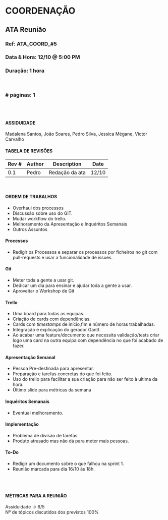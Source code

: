 # COORDENAÇÃO
## ATA Reunião

### Ref: ATA\_COORD\_\#5

### Data & Hora: 12/10 @ 5:00 PM

### Duração: 1 hora
 
 <br/>

### # páginas: 1

<br/> 
<br/>

#### ASSIDUIDADE

Madalena Santos,
João Soares,
Pedro Silva, 
Jessica Mégane,
Victor Carvalho


#### TABELA DE REVISÕES

Rev # | Author | Description | Date
--- | --- | --- | ---
0.1 |   Pedro   |   Redação da ata  | 12/10

<br/>

#### ORDEM DE TRABALHOS
*   Overhaul dos processos
*   Discussão sobre uso do GIT.
*   Mudar workflow do trello.
*   Melhoramento da Apresentação e Inquéritos Semanais
*   Outros Assuntos

#### Processos
*   Redigir os Processos e separar os processos por ficheiros no git com pull-requests e usar a funcionalidade de issues.
   
#### Git
*   Meter toda a gente a usar git.
*   Dedicar um dia para ensinar e ajudar toda a gente a usar.
*   Aproveitar o Workshop de Git 

#### Trello
*   Uma board para todas as equipas.
*   Criação de cards com dependências.
*   Cards com _timestamps_ de início,fim e número de horas trabalhadas.
*   Integração e explicação do gerador Gantt.
*   Ao acabar uma feature/documento que necessita validação/tests criar logo uma card na outra equipa com dependência no que foi acabado de fazer.

#### Apresentação Semanal
*   Pessoa Pre-destinada para apresentar.
*   Preparação e tarefas concretas do que foi feito.
*   Uso do trello para facilitar a sua criação para não ser feito à ultima da hora.
*   Último slide para métricas da semana

#### Inquéritos Semanais
*   Eventual melhoramento.

#### Implementação
*   Problema de divisão de tarefas.
*   Produto atrasado mas não dá para meter mais pessoas.

#### To-Do
*   Redigir um documento sobre o que falhou na sprint 1.
*   Reunião marcada para dia 16/10 às 18h.

<br/> 
<br/>

#### MÉTRICAS PARA A REUNIÃO
Assiduidade -> 6/5 <br/>
Nº de tópicos discutidos dos previstos 100% <br/>